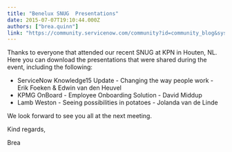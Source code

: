```yaml
---
title: "Benelux SNUG  Presentations"
date: 2015-07-07T19:10:44.000Z
authors: ["brea.quinn"]
link: "https://community.servicenow.com/community?id=community_blog&sys_id=fb2eaa6ddbd0dbc01dcaf3231f961986"
---
```

<p>Thanks to everyone that attended our recent SNUG at KPN in Houten, NL. Here you can download the presentations that were shared during the event, including the following:</p><p></p><ul style="list-style-type: disc;"><li>ServiceNow Knowledge15 Update - Changing the way people work - Erik Foeken &amp; Edwin van den Heuvel</li><li>KPMG OnBoard - Employee Onboarding Solution - David Middup</li><li>Lamb Weston - Seeing possibilities in potatoes - Jolanda van de Linde</li></ul><p></p><p>We look forward to see you all at the next meeting.</p><p></p><p>Kind regards,</p><p>Brea</p>